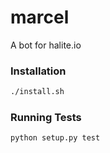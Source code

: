 # marcel
A bot for halite.io

### Installation
```bash
./install.sh
```

### Running Tests
```bash
python setup.py test
```
